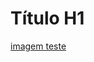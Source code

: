 # Título H1
[imagem teste](https://www.google.com/url?sa=i&url=https%3A%2F%2Fwww.denofgeek.com%2Fgames%2Fthe-legend-of-zelda-why-link-never-speaks%2F&psig=AOvVaw25AvAfzpwoByxd5mN6LjR0&ust=1707258302018000&source=images&cd=vfe&opi=89978449&ved=0CBIQjRxqFwoTCICxwPmelYQDFQAAAAAdAAAAABAH)
